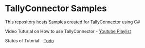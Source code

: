 # TallyConnector Samples

This repository hosts Samples created for [TallyConnector](https://github.com/Accounting-Companion/TallyConnector#tally-connector-) using C#

Video Tuturial on How to use TallyConnector - [Youtube Playlist](https://www.youtube.com/playlist?list=PLXk2wj8z1UsWQ1miKLvjv9ZfsioH88rnH)

Status of Tutorial - [Todo](TODO.md)

